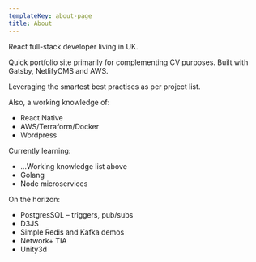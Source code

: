 ```yaml
---
templateKey: about-page
title: About
---
```


React full-stack developer living in UK.

Quick portfolio site primarily for complementing CV purposes. Built with Gatsby, NetlifyCMS and AWS.

Leveraging the smartest best practises as per project list.

Also, a working knowledge of:

- React Native
- AWS/Terraform/Docker
- Wordpress

Currently learning:

- ...Working knowledge list above
- Golang
- Node microservices

On the horizon:

- PostgresSQL – triggers, pub/subs
- D3JS
- Simple Redis and Kafka demos
- Network+ TIA
- Unity3d
